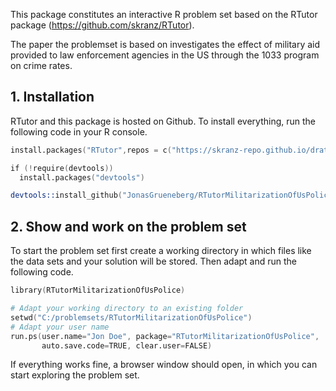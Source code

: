 This package constitutes an interactive R problem set based on the RTutor package (https://github.com/skranz/RTutor). 

The paper the problemset is based on investigates the effect of military aid provided to law enforcement agencies in the US through the 1033 program on crime rates.

## 1. Installation

RTutor and this package is hosted on Github. To install everything, run the following code in your R console.
```s
install.packages("RTutor",repos = c("https://skranz-repo.github.io/drat/",getOption("repos")))

if (!require(devtools))
  install.packages("devtools")

devtools::install_github("JonasGrueneberg/RTutorMilitarizationOfUsPolice")
```

## 2. Show and work on the problem set
To start the problem set first create a working directory in which files like the data sets and your solution will be stored. Then adapt and run the following code.
```s
library(RTutorMilitarizationOfUsPolice)

# Adapt your working directory to an existing folder
setwd("C:/problemsets/RTutorMilitarizationOfUsPolice")
# Adapt your user name
run.ps(user.name="Jon Doe", package="RTutorMilitarizationOfUsPolice",
       auto.save.code=TRUE, clear.user=FALSE)
```
If everything works fine, a browser window should open, in which you can start exploring the problem set.
